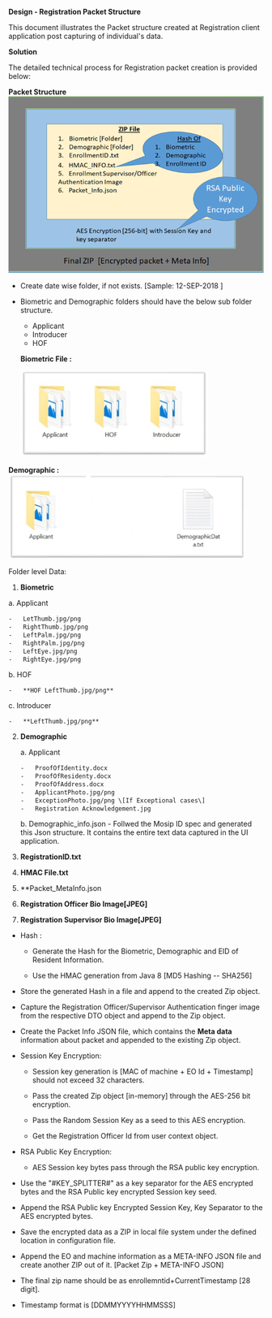 **Design - Registration Packet Structure**

This document illustrates the Packet structure created at Registration client application post capturing of
individual's data. 

**Solution**

The detailed technical process for Registration packet creation is
provided below:

**Packet Structure**
	![Packet Design view](_images/registration/packet_creation_overview.png)

-   Create date wise folder, if not exists. \[Sample: 12-SEP-2018 \]

-   Biometric and Demographic folders should have the below sub folder
    structure.

    -   Applicant
    -   Introducer
    -   HOF
    
    **Biometric File :**

    ![BioMetric Files](_images/registration/bioMetric_folder.png)

   **Demographic :**
   ![Demographic Files](_images/registration/demographic_folder.png)

Folder level Data: 

1.  **Biometric**

a.  Applicant

    -   LetThumb.jpg/png
    -   RightThumb.jpg/png
    -   LeftPalm.jpg/png
    -   RightPalm.jpg/png
    -   LeftEye.jpg/png
    -   RightEye.jpg/png

b.  HOF

    -   **HOF LeftThumb.jpg/png**

c.  Introducer

    -   **LeftThumb.jpg/png**

2.  **Demographic**

    a.  Applicant

        -   ProofOfIdentity.docx
        -   ProofOfResidenty.docx
        -   ProofOfAddress.docx
        -   ApplicantPhoto.jpg/png
        -   ExceptionPhoto.jpg/png \[If Exceptional cases\]
        -   Registration Acknowledgement.jpg

    b.  Demographic\_info.json  - Follwed the Mosip ID spec and generated this Json structure. It contains the entire text data captured in the UI application. 
	
3.  **RegistrationID.txt**
4.  **HMAC File.txt**
5.  **Packet\_MetaInfo.json
6.  **Registration Officer Bio Image\[JPEG\]**
7.  **Registration Supervisor Bio Image\[JPEG\]**


-   Hash :

    -   Generate the Hash for the Biometric, Demographic and EID of
        Resident Information.

    -   Use the HMAC generation from Java 8 \[MD5 Hashing -- SHA256\]

-   Store the generated Hash in a file and append to the created Zip
    object.

-   Capture the Registration Officer/Supervisor Authentication finger
    image from the respective DTO object and append to the Zip object.

-   Create the Packet Info JSON file, which contains the **Meta data**
    information about packet and appended to the existing Zip object.

-   Session Key Encryption:

    -   Session key generation is \[MAC of machine + EO Id + Timestamp\]
        should not exceed 32 characters.

    -   Pass the created Zip object \[in-memory\] through the AES-256
        bit encryption.

    -   Pass the Random Session Key as a seed to this AES encryption.

    -   Get the Registration Officer Id from user context object. 

-   RSA Public Key Encryption:

    -   AES Session key bytes pass through the RSA public key
        encryption.

-   Use the "\#KEY\_SPLITTER\#" as a key separator for the AES encrypted
    bytes and the RSA Public key encrypted Session key seed.

-   Append the RSA Public key Encrypted Session Key, Key Separator to
    the AES encrypted bytes.

-   Save the encrypted data as a ZIP in local file system under the
    defined location in configuration file.

-   Append the EO and machine information as a META-INFO JSON file and
    create another ZIP out of it. \[Packet Zip + META-INFO JSON\]

-   The final zip name should be as enrollemntid+CurrentTimestamp \[28
    digit\].

-   Timestamp format is \[DDMMYYYYHHMMSSS\]


